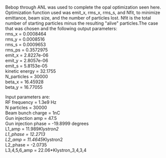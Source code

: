 Bebop through ANL was used to complete the opal optimization seen here.   
Optimization function used was emit_x, rms_x, rms_s, and Nfit, to minimize emittance, beam size, and the number of particles lost. Nfit is the total number of starting particles minus the resulting "alive" particles.The case that was chosen and the following output parameters:  
rms_x = 0.0008464  
rms_y = 0.0008516  
rms_s = 0.0009653  
rms_ps = 0.3572975  
emit_x = 2.8227e-06  
emit_y = 2.8057e-06  
emit_s = 5.8153e-05  
kinetic energy = 32.1755  
N_particles = 30000  
beta_x = 16.45928  
beta_y = 16.77055  
  
Input parameters are:   
RF frequency = 1.3e9 Hz  
N particles = 30000  
Beam bunch charge = 1nC  
Gun injection amp = 47.5  
Gun injection phase = -19.8999 degrees  
L1_amp = 11.989*Klystron2  
L1_phase = 12.2713  
L2_amp = 11.4645*Klystron2  
L2_phase = -2.0735  
L3,4,5,6_amp = 22.06*Klystron_3,4,3,4  
